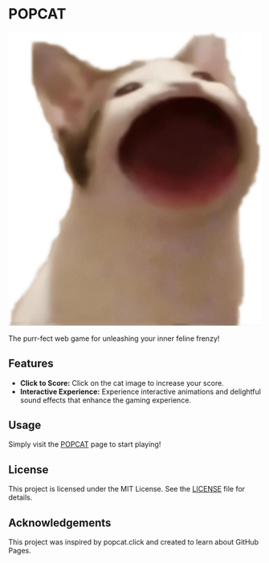 # POPCAT

![Popcat](assets/popcat.png)

The purr-fect web game for unleashing your inner feline frenzy!

## Features

- **Click to Score:** Click on the cat image to increase your score.
- **Interactive Experience:** Experience interactive animations and delightful sound effects that enhance the gaming experience.

## Usage

Simply visit the [POPCAT](https://chanawatv.github.io/popcat-game/) page to start playing!

## License

This project is licensed under the MIT License. See the [LICENSE](LICENSE) file for details.

## Acknowledgements

This project was inspired by popcat.click and created to learn about GitHub Pages.
